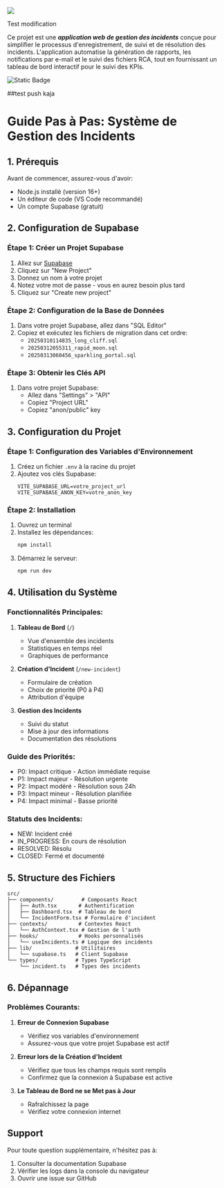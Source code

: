 <img src="https://capsule-render.vercel.app/api?type=waving&height=300&color=gradient&text=TRACK%20INCIDENT%20&fontAlign=50&fontAlignY=43&descAlignY=48&fontSize=40">

Test modification

Ce projet est une _**application web de gestion des incidents**_ conçue pour simplifier le processus d'enregistrement, de suivi et de résolution des incidents. 
L'application automatise la génération de rapports, les notifications par e-mail et le suivi des fichiers RCA, tout en fournissant un tableau de bord interactif pour le suivi des KPIs.

<img alt="Static Badge" src="https://img.shields.io/badge/track_incident-projet_omit-blue">

##test push kaja

# Guide Pas à Pas: Système de Gestion des Incidents

## 1. Prérequis
Avant de commencer, assurez-vous d'avoir:
- Node.js installé (version 16+)
- Un éditeur de code (VS Code recommandé)
- Un compte Supabase (gratuit)

## 2. Configuration de Supabase

### Étape 1: Créer un Projet Supabase
1. Allez sur [Supabase](https://supabase.com)
2. Cliquez sur "New Project"
3. Donnez un nom à votre projet
4. Notez votre mot de passe - vous en aurez besoin plus tard
5. Cliquez sur "Create new project"

### Étape 2: Configuration de la Base de Données
1. Dans votre projet Supabase, allez dans "SQL Editor"
2. Copiez et exécutez les fichiers de migration dans cet ordre:
   - `20250310114835_long_cliff.sql`
   - `20250312055311_rapid_moon.sql`
   - `20250313060456_sparkling_portal.sql`

### Étape 3: Obtenir les Clés API
1. Dans votre projet Supabase:
   - Allez dans "Settings" > "API"
   - Copiez "Project URL"
   - Copiez "anon/public" key

## 3. Configuration du Projet

### Étape 1: Configuration des Variables d'Environnement
1. Créez un fichier `.env` à la racine du projet
2. Ajoutez vos clés Supabase:
   ```
   VITE_SUPABASE_URL=votre_project_url
   VITE_SUPABASE_ANON_KEY=votre_anon_key
   ```

### Étape 2: Installation
1. Ouvrez un terminal
2. Installez les dépendances:
   ```bash
   npm install
   ```
3. Démarrez le serveur:
   ```bash
   npm run dev
   ```

## 4. Utilisation du Système

### Fonctionnalités Principales:

1. **Tableau de Bord** (`/`)
   - Vue d'ensemble des incidents
   - Statistiques en temps réel
   - Graphiques de performance

2. **Création d'Incident** (`/new-incident`)
   - Formulaire de création
   - Choix de priorité (P0 à P4)
   - Attribution d'équipe

3. **Gestion des Incidents**
   - Suivi du statut
   - Mise à jour des informations
   - Documentation des résolutions

### Guide des Priorités:
- P0: Impact critique - Action immédiate requise
- P1: Impact majeur - Résolution urgente
- P2: Impact modéré - Résolution sous 24h
- P3: Impact mineur - Résolution planifiée
- P4: Impact minimal - Basse priorité

### Statuts des Incidents:
- NEW: Incident créé
- IN_PROGRESS: En cours de résolution
- RESOLVED: Résolu
- CLOSED: Fermé et documenté

## 5. Structure des Fichiers

```
src/
├── components/         # Composants React
│   ├── Auth.tsx       # Authentification
│   ├── Dashboard.tsx  # Tableau de bord
│   └── IncidentForm.tsx # Formulaire d'incident
├── contexts/          # Contextes React
│   └── AuthContext.tsx # Gestion de l'auth
├── hooks/             # Hooks personnalisés
│   └── useIncidents.ts # Logique des incidents
├── lib/              # Utilitaires
│   └── supabase.ts   # Client Supabase
└── types/            # Types TypeScript
    └── incident.ts   # Types des incidents
```

## 6. Dépannage

### Problèmes Courants:

1. **Erreur de Connexion Supabase**
   - Vérifiez vos variables d'environnement
   - Assurez-vous que votre projet Supabase est actif

2. **Erreur lors de la Création d'Incident**
   - Vérifiez que tous les champs requis sont remplis
   - Confirmez que la connexion à Supabase est active

3. **Le Tableau de Bord ne se Met pas à Jour**
   - Rafraîchissez la page
   - Vérifiez votre connexion internet

## Support

Pour toute question supplémentaire, n'hésitez pas à:
1. Consulter la documentation Supabase
2. Vérifier les logs dans la console du navigateur
3. Ouvrir une issue sur GitHub
